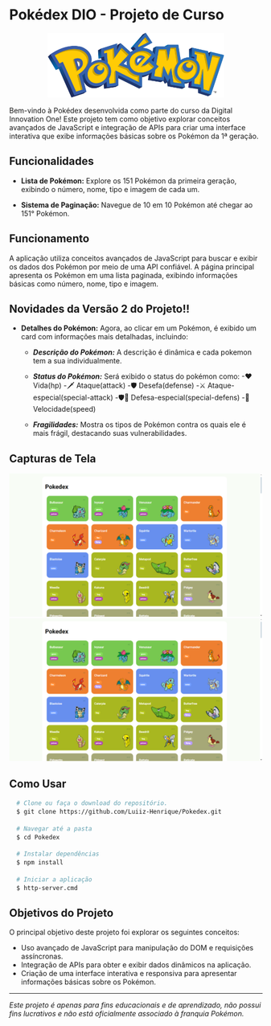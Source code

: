 # Pokédex DIO - Projeto de Curso

<p align="center" >
  <img src="Title_Pokemon.png" alt="Pokémon Banner" width="350px"/>
</p>



Bem-vindo à Pokédex desenvolvida como parte do curso da Digital Innovation One! Este projeto tem como objetivo explorar conceitos avançados de JavaScript e integração de APIs para criar uma interface interativa que exibe informações básicas sobre os Pokémon da 1ª geração.

## Funcionalidades

- **Lista de Pokémon:** Explore os 151 Pokémon da primeira geração, exibindo o número, nome, tipo e imagem de cada um.

- **Sistema de Paginação:** Navegue de 10 em 10 Pokémon até chegar ao 151° Pokémon.

## Funcionamento

A aplicação utiliza conceitos avançados de JavaScript para buscar e exibir os dados dos Pokémon por meio de uma API confiável. A página principal apresenta os Pokémon em uma lista paginada, exibindo informações básicas como número, nome, tipo e imagem.

## Novidades da Versão 2 do Projeto!!

- **Detalhes do Pokémon:** Agora, ao clicar em um Pokémon, é exibido um card com informações mais detalhadas, incluindo:
  
  - ***Descrição do Pokémon:*** A descrição é dinâmica e cada pokemon tem a sua individualmente.
  - ***Status do Pokémon:*** Será exibido o status do pokémon como:
      -♥ Vida(hp)
      -🗡 Ataque(attack)
      -🛡 Desefa(defense)
      -⚔ Ataque-especial(special-attack)
      -🛡🌟 Defesa-especial(special-defens)
      -💨 Velocidade(speed)

  - ***Fragilidades:*** Mostra os tipos de Pokémon contra os quais ele é mais frágil, destacando suas vulnerabilidades.

## Capturas de Tela

<p align="center" >
  <img src="Pokedex.png" alt="Página Inicial"/>
  <img src="Pokedex.png" alt="Página Inicial"/>
</p>

## Como Usar

```bash
  # Clone ou faça o download do repositório. 
  $ git clone https://github.com/Luiiz-Henrique/Pokedex.git

  # Navegar até a pasta
  $ cd Pokedex

  # Instalar dependências 
  $ npm install

  # Iniciar a aplicação
  $ http-server.cmd
```

## Objetivos do Projeto

O principal objetivo deste projeto foi explorar os seguintes conceitos:

- Uso avançado de JavaScript para manipulação do DOM e requisições assíncronas.
- Integração de APIs para obter e exibir dados dinâmicos na aplicação.
- Criação de uma interface interativa e responsiva para apresentar informações básicas sobre os Pokémon.

---

*Este projeto é apenas para fins educacionais e de aprendizado, não possui fins lucrativos e não está oficialmente associado à franquia Pokémon.*
